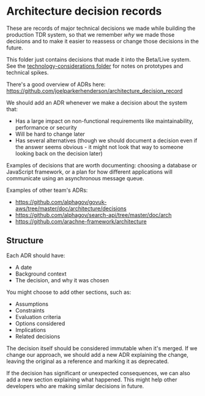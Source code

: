 # Architecture decision records

These are records of major technical decisions we made while building the
production TDR system, so that we remember _why_ we made those decisions and to
make it easier to reassess or change those decisions in the future.

This folder just contains decisions that made it into the Beta/Live system. See
the [technology-considerations folder](../technology-considerations) for notes
on prototypes and technical spikes.

There's a good overview of ADRs here: https://github.com/joelparkerhenderson/architecture_decision_record

We should add an ADR whenever we make a decision about the system that:

- Has a large impact on non-functional requirements like maintainability,
  performance or security
- Will be hard to change later
- Has several alternatives (though we should document a decision even if the
  answer seems obvious - it might not look that way to someone looking back on
  the decision later)

Examples of decisions that are worth documenting: choosing a database or
JavaScript framework, or a plan for how different applications will communicate
using an asynchronous message queue.

Examples of other team's ADRs:

- https://github.com/alphagov/govuk-aws/tree/master/doc/architecture/decisions
- https://github.com/alphagov/search-api/tree/master/doc/arch
- https://github.com/arachne-framework/architecture

## Structure

Each ADR should have:

- A date
- Background context
- The decision, and why it was chosen

You might choose to add other sections, such as:

- Assumptions
- Constraints
- Evaluation criteria
- Options considered
- Implications
- Related decisions

The decision itself should be considered immutable when it's merged. If we
change our approach, we should add a new ADR explaining the change, leaving the
original as a reference and marking it as deprecated.

If the decision has significant or unexpected consequences, we can also add a
new section explaining what happened. This might help other developers who are
making similar decisions in future.

